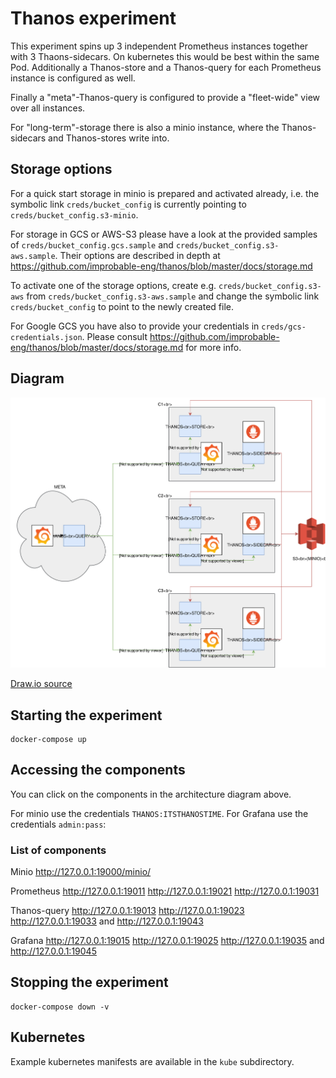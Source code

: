 # Thanos experiment

This experiment spins up 3 independent Prometheus instances together with 3 Thaons-sidecars. On kubernetes this would be best within the same Pod.
Additionally a Thanos-store and a Thanos-query for each Prometheus instance is configured as well.

Finally a "meta"-Thanos-query is configured to provide a "fleet-wide" view over all instances.

For "long-term"-storage there is also a minio instance, where the Thanos-sidecars and Thanos-stores write into.

## Storage options

For a quick start storage in minio is prepared and activated already, i.e. the symbolic link ```creds/bucket_config``` is currently pointing to ```creds/bucket_config.s3-minio```.

For storage in GCS or AWS-S3 please have a look at the provided samples of ```creds/bucket_config.gcs.sample``` and ```creds/bucket_config.s3-aws.sample```. Their options are described in depth at <https://github.com/improbable-eng/thanos/blob/master/docs/storage.md>

To activate one of the storage options, create e.g. ```creds/bucket_config.s3-aws``` from ```creds/bucket_config.s3-aws.sample``` and change the symbolic link ```creds/bucket_config``` to point to the newly created file.

For Google GCS you have also to provide your credentials in ```creds/gcs-credentials.json```. Please consult <https://github.com/improbable-eng/thanos/blob/master/docs/storage.md> for more info.

## Diagram

![Architecture](https://raw.githubusercontent.com/m-kraus/prometheus_experiments/master/thanos/Thanos_Architecture.svg?sanitize=true)

[Draw.io source](Thanos_Architecture.xml)

## Starting the experiment

```
docker-compose up
```

## Accessing the components

You can click on the components in the architecture diagram above.

For minio use the credentials ```THANOS:ITSTHANOSTIME```. For Grafana use the credentials ```admin:pass```:

### List of components

Minio <http://127.0.0.1:19000/minio/>

Prometheus <http://127.0.0.1:19011> <http://127.0.0.1:19021> <http://127.0.0.1:19031>

Thanos-query <http://127.0.0.1:19013> <http://127.0.0.1:19023> <http://127.0.0.1:19033> and <http://127.0.0.1:19043>

Grafana <http://127.0.0.1:19015> <http://127.0.0.1:19025> <http://127.0.0.1:19035> and <http://127.0.0.1:19045>

## Stopping the experiment

```
docker-compose down -v
```

## Kubernetes

Example kubernetes manifests are available in the ```kube``` subdirectory.